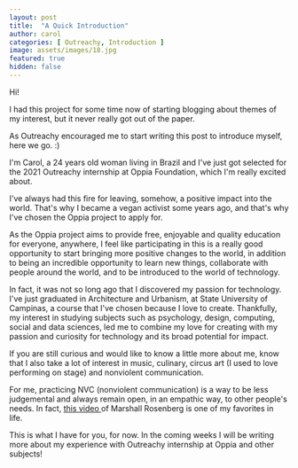 ```yaml
---
layout: post
title:  "A Quick Introduction"
author: carol
categories: [ Outreachy, Introduction ]
image: assets/images/18.jpg
featured: true
hidden: false
---
```


Hi! 

I had this project for some time now of starting blogging about themes of my interest, but it never really got out of the paper.

As Outreachy encouraged me to start writing this post to introduce myself, here we go. :)

I'm Carol, a 24 years old woman living in Brazil and I've just got selected for the 2021 Outreachy internship at Oppia Foundation, which I'm really excited about.

I've always had this fire for leaving, somehow, a positive impact into the world. That's why I became a vegan activist some years ago, and that's why I've chosen the Oppia project to apply for. 

As the Oppia project aims to provide free, enjoyable and quality education for everyone, anywhere, I feel like participating in this is a really good opportunity to start bringing more positive changes to the world, in addition to being an incredible opportunity to learn new things, collaborate with people around the world, and to be introduced to the world of technology.

In fact, it was not so long ago that I discovered my passion for technology. I've just graduated in Architecture and Urbanism, at State University of Campinas, a course that I've chosen because I love to create. Thankfully, my interest in studying subjects such as psychology, design, computing, social and data sciences, led me to combine my love for creating with my passion and curiosity for technology and its broad potential for impact.

If you are still curious and would like to know a little more about me, know that I also take a lot of interest in music, culinary, circus art (I used to love performing on stage) and nonviolent communication.

For me, practicing NVC (nonviolent communication) is a way to be less judgemental and always remain open, in an empathic way, to other people's needs. In fact, <a target="_blank" href="https://www.youtube.com/watch?v=l7TONauJGfc&t=2935s">this video <i class="fab fa-github"></i></a> of Marshall Rosenberg is one of my favorites in life.

This is what I have for you, for now. In the coming weeks I will be writing more about my experience with Outreachy internship at Oppia and other subjects!
